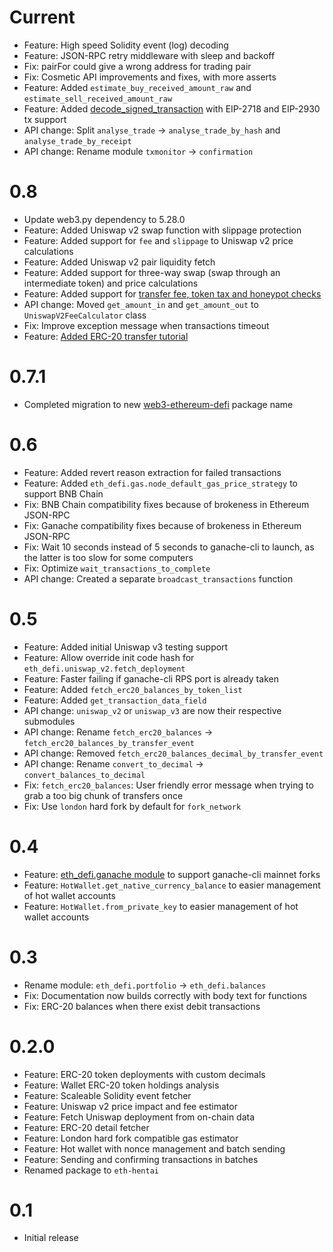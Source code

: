 # Current

- Feature: High speed Solidity event (log) decoding
- Feature: JSON-RPC retry middleware with sleep and backoff
- Fix: pairFor could give a wrong address for trading pair 
- Fix: Cosmetic API improvements and fixes, with more asserts 
- Feature: Added `estimate_buy_received_amount_raw` and `estimate_sell_received_amount_raw`
- Feature: Added [decode_signed_transaction](https://web3-ethereum-defi.readthedocs.io/_autosummary/eth_defi.tx.decode_signed_transaction.html#eth_defi.tx.decode_signed_transaction) with EIP-2718 and EIP-2930 tx support
- API change: Split `analyse_trade` -> `analyse_trade_by_hash` and `analyse_trade_by_receipt`
- API change: Rename module `txmonitor` -> `confirmation`

# 0.8

- Update web3.py dependency to 5.28.0
- Feature: Added Uniswap v2 swap function with slippage protection
- Feature: Added support for `fee` and `slippage` to Uniswap v2 price calculations
- Feature: Added Uniswap v2 pair liquidity fetch
- Feature: Added support for three-way swap (swap through an intermediate token) and price calculations
- Feature: Added support for [transfer fee, token tax and honeypot checks](https://tradingstrategy.ai/docs/programming/token-tax.html)
- API change: Moved `get_amount_in` and `get_amount_out` to `UniswapV2FeeCalculator` class
- Fix: Improve exception message when transactions timeout
- Feature: [Added ERC-20 transfer tutorial](https://web3-ethereum-defi.readthedocs.io/transfer.html)

# 0.7.1

- Completed migration to new [web3-ethereum-defi](https://github.com/tradingstrategy-ai/web3-ethereum-defi) package name

# 0.6

- Feature: Added revert reason extraction for failed transactions
- Feature: Added `eth_defi.gas.node_default_gas_price_strategy` to support BNB Chain
- Fix: BNB Chain compatibility fixes because of brokeness in Ethereum JSON-RPC
- Fix: Ganache compatibility fixes because of brokeness in Ethereum JSON-RPC
- Fix: Wait 10 seconds instead of 5 seconds to ganache-cli to launch, as the latter is too slow for some computers
- Fix: Optimize `wait_transactions_to_complete`
- API change: Created a separate `broadcast_transactions` function


# 0.5

- Feature: Added initial Uniswap v3 testing support
- Feature: Allow override init code hash for `eth_defi.uniswap_v2.fetch_deployment`
- Feature: Faster failing if ganache-cli RPS port is already taken
- Feature: Added `fetch_erc20_balances_by_token_list`
- Feature: Added `get_transaction_data_field`
- API change: `uniswap_v2` or `uniswap_v3` are now their respective submodules
- API change: Rename `fetch_erc20_balances` -> `fetch_erc20_balances_by_transfer_event`
- API change: Removed `fetch_erc20_balances_decimal_by_transfer_event`
- API change: Rename `convert_to_decimal` -> `convert_balances_to_decimal`
- Fix: `fetch_erc20_balances`: User friendly error message when trying to grab a too big chunk of transfers once
- Fix: Use `london` hard fork by default for `fork_network`

# 0.4

- Feature: [eth_defi.ganache module](https://smart-contracts-for-testing.readthedocs.io/en/latest/_autosummary/eth_defi.ganache.html#module-eth_defi.ganache) to support ganache-cli mainnet forks
- Feature: `HotWallet.get_native_currency_balance` to easier management of hot wallet accounts
- Feature: `HotWallet.from_private_key` to easier management of hot wallet accounts

# 0.3

- Rename module: `eth_defi.portfolio` -> `eth_defi.balances`
- Fix: Documentation now builds correctly with body text for functions 
- Fix: ERC-20 balances when there exist debit transactions 

# 0.2.0

- Feature: ERC-20 token deployments with custom decimals
- Feature: Wallet ERC-20 token holdings analysis
- Feature: Scaleable Solidity event fetcher
- Feature: Uniswap v2 price impact and fee estimator
- Feature: Fetch Uniswap deployment from on-chain data
- Feature: ERC-20 detail fetcher
- Feature: London hard fork compatible gas estimator
- Feature: Hot wallet with nonce management and batch sending
- Feature: Sending and confirming transactions in batches
- Renamed package to `eth-hentai`

# 0.1

- Initial release